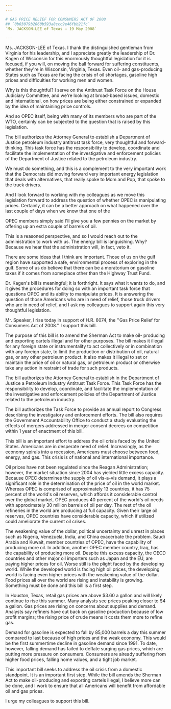 ```yaml
---
---

# GAS PRICE RELIEF FOR CONSUMERS ACT OF 2008
## `0b03079b2060b593a8ccc9e46fbb21fc`
`Ms. JACKSON-LEE of Texas — 19 May 2008`

---
```



Ms. JACKSON-LEE of Texas. I thank the distinguished gentleman from 
Virginia for his leadership, and I appreciate greatly the leadership of 
Dr. Kagen of Wisconsin for this enormously thoughtful legislation for 
it is focused, if you will, on moving the ball forward for suffering 
constituents, whether they're in Wisconsin, Virginia, Texas. Even oil- 
and gas-producing States such as Texas are facing the crisis of oil 
shortages, gasoline high prices and difficulties for working men and 
women.

Why is this thoughtful? I serve on the Antitrust Task Force on the 
House Judiciary Committee, and we're looking at broad-based issues, 
domestic and international, on how prices are being either constrained 
or expanded by the idea of maintaining price controls.

And so OPEC itself, being with many of its members who are part of 
the WTO, certainly can be subjected to the question that is raised by 
this legislation.

The bill authorizes the Attorney General to establish a Department of 
Justice petroleum industry antitrust task force, very thoughtful and 
forward-thinking. This task force has the responsibility to develop, 
coordinate and facilitate the implementation of the investigative and 
enforcement policies of the Department of Justice related to the 
petroleum industry.

We must do something, and this is a complement to the very important 
work that the Democrats did moving forward very important energy 
legislation that deals with alternatives, that really spoke to Mom and 
Pop, that spoke to the truck drivers.

And I look forward to working with my colleagues as we move this 
legislation forward to address the question of whether OPEC is 
manipulating prices. Certainly, it can be a better approach on what 
happened over the last couple of days when we know that one of the


OPEC members simply said I'll give you a few pennies on the market by 
offering up an extra couple of barrels of oil.

This is a reasoned perspective, and so I would reach out to the 
administration to work with us. The energy bill is languishing. Why? 
Because we hear that the administration will, in fact, veto it.

There are some ideas that I think are important. Those of us on the 
gulf region have supported a safe, environmental process of exploring 
in the gulf. Some of us do believe that there can be a moratorium on 
gasoline taxes if it comes from someplace other than the Highway Trust 
Fund.

Dr. Kagen's bill is meaningful; it is forthright. It says what it 
wants to do, and it gives the procedures for doing so with an important 
task force that questions OPEC and its ability to manipulate prices. It 
is answering the question of those Americans who are in need of relief, 
those truck drivers who are in need of relief, and I ask my colleagues 
to support again this very thoughtful legislation.

Mr. Speaker, I rise today in support of H.R. 6074, the ''Gas Price 
Relief for Consumers Act of 2008.'' I support this bill.

The purpose of this bill is to amend the Sherman Act to make oil-
producing and exporting cartels illegal and for other purposes. The 
bill makes it illegal for any foreign state or instrumentality to act 
collectively or in combination with any foreign state, to limit the 
production or distribution of oil, natural gas, or any other petroleum 
product. It also makes it illegal to set or maintain the price of oil 
or natural gas, or petroleum product or otherwise take any action in 
restraint of trade for such products.

The bill authorizes the Attorney General to establish in the 
Department of Justice a Petroleum Industry Antitrust Task Force. This 
Task Force has the responsibility to develop, coordinate, and 
facilitate the implementation of the investigative and enforcement 
policies of the Department of Justice related to the petroleum 
industry.

The bill authorizes the Task Force to provide an annual report to 
Congress describing the investigatory and enforcement efforts. The bill 
also requires the Government Accountability Office to conduct a study 
evaluating the effects of mergers addressed in merger consent decrees 
on competition within 1 year of enactment of this bill.

This bill is an important effort to address the oil crisis faced by 
the United States. Americans are in desperate need of relief. 
Increasingly, as the economy spirals into a recession, Americans must 
choose between food, energy, and gas. This crisis is of national and 
international importance.

Oil prices have not been regulated since the Reagan Administration; 
however, the market situation since 2004 has yielded little excess 
capacity. Because OPEC determines the supply of oil vis-a-vis demand, 
it plays a significant role in the determination of the price of oil in 
the world market. Whereas OPEC is comprised of approximately 13 
countries, it has 75 percent of the world's oil reserves, which affords 
it considerable control over the global market. OPEC produces 40 
percent of the world's oil needs with approximately 30 million barrels 
of oil per day. The rest of the oil refineries in the world are 
producing at full capacity. Given their large oil reserves, OPEC 
countries have considerable capacity, which if utilized could 
ameliorate the current oil crises.


The weakening value of the dollar, political uncertainty and unrest 
in places such as Nigeria, Venezuela, India, and China exacerbate the 
problem. Saudi Arabia and Kuwait, member countries of OPEC, have the 
capability of producing more oil. In addition, another OPEC member 
country, Iraq, has the capability of producing more oil. Despite this 
excess capacity, the OECD countries and other major oil importers such 
as Japan and the EU, are paying higher prices for oil. Worse still is 
the plight faced by the developing world. While the developed world is 
facing high oil prices, the developing world is facing even higher 
prices with the weakening value of the dollar. Food prices all over the 
world are rising and instability is growing. Something must be done and 
this bill is a first step.

In Houston, Texas, retail gas prices are above $3.60 a gallon and 
will likely continue to rise this summer. Many analysts see prices 
peaking closer to $4 a gallon. Gas prices are rising on concerns about 
supplies and demand. Analysts say refiners have cut back on gasoline 
production because of low profit margins; the rising price of crude 
means it costs them more to refine gas.

Demand for gasoline is expected to fall by 85,000 barrels a day this 
summer compared to last because of high prices and the weak economy. 
This would be the first summertime decline in gasoline demand since 
1991. To date, however, falling demand has failed to deflate surging 
gas prices, which are putting more pressure on consumers. Consumers are 
already suffering from higher food prices, falling home values, and a 
tight job market.

This important bill seeks to address the oil crisis from a domestic 
standpoint. It is an important first step. While the bill amends the 
Sherman Act to make oil-producing and exporting cartels illegal, I 
believe more can be done, and I work to ensure that all Americans will 
benefit from affordable oil and gas prices.

I urge my colleagues to support this bill.